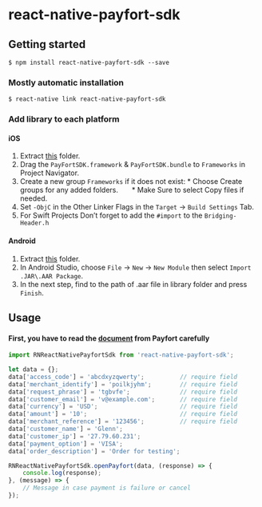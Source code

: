 
# react-native-payfort-sdk

## Getting started

`$ npm install react-native-payfort-sdk --save`

### Mostly automatic installation

`$ react-native link react-native-payfort-sdk`

### Add library to each platform


#### iOS

1. Extract [this](https://docs.payfort.com/docs/mobile-sdk/build/lib/PayFortSDK%201.8.zip) folder. 
2. Drag the `PayFortSDK.framework` & `PayFortSDK.bundle` to `Frameworks` in Project Navigator.
3. Create a new group `Frameworks` if it does not exist:
        * Choose Create groups for any added folders.
        * Make Sure to select Copy files if needed.
4. Set `-ObjC` in the Other Linker Flags in the `Target` → `Build Settings` Tab.
5. For Swift Projects Don’t forget to add the `#import` to the `Bridging-Header.h`

#### Android

1. Extract [this](https://docs.payfort.com/docs/mobile-sdk/build/lib/FORTSDKv1.5.zip) folder.
2. In Android Studio, choose `File` → `New` → `New Module` then select `Import .JAR\.AAR Package`.
3. In the next step, find to the path of .aar file in library folder and press `Finish`.


## Usage

#### First, you have to read the [document](https://docs.payfort.com/docs/mobile-sdk/build/index.html#before-starting-the-integration-section-in-the-api) from Payfort carefully

```javascript
import RNReactNativePayfortSdk from 'react-native-payfort-sdk';

let data = {};
data['access_code'] = 'abcdxyzqwerty';          // require field
data['merchant_identify'] = 'poilkjyhm';        // require field
data['request_phrase'] = 'tgbvfe';              // require field
data['customer_email'] = 'v@example.com';       // require field
data['currency'] = 'USD';                       // require field
data['amount'] = '10';                          // require field
data['merchant_reference'] = '123456';          // require field
data['customer_name'] = 'Glenn';
data['customer_ip'] = '27.79.60.231';
data['payment_option'] = 'VISA';
data['order_description'] = 'Order for testing';

RNReactNativePayfortSdk.openPayfort(data, (response) => {
    console.log(response);
}, (message) => {
    // Message in case payment is failure or cancel
});
```
  
